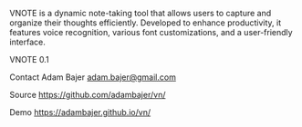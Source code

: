 VNOTE is a dynamic note-taking tool that allows users to capture and organize their thoughts efficiently. Developed to enhance productivity, it features voice recognition, various font customizations, and a user-friendly interface.

VNOTE 0.1

Contact
Adam Bajer
adam.bajer@gmail.com

Source
https://github.com/adambajer/vn/

Demo
https://adambajer.github.io/vn/
